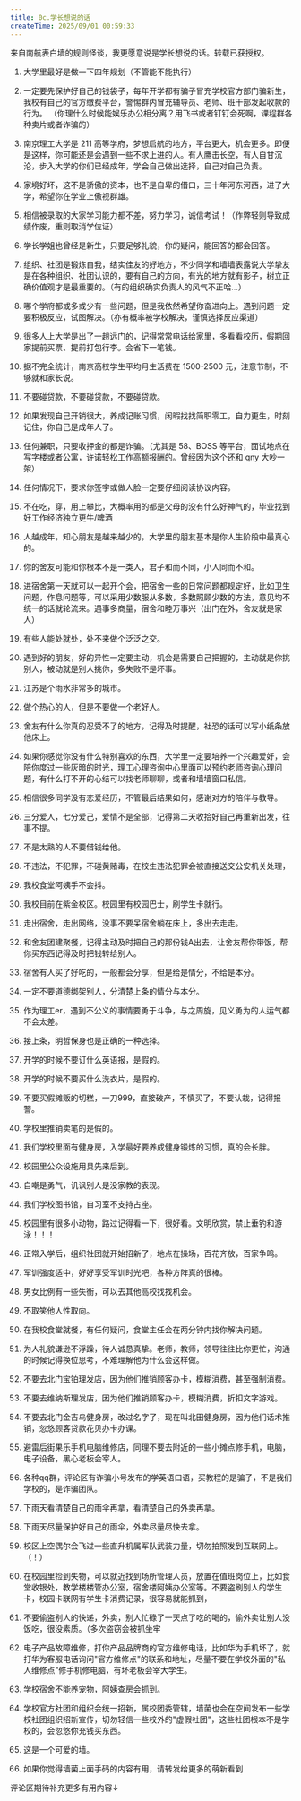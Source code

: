 ```yaml
---
title: 0c.学长想说的话
createTime: 2025/09/01 00:59:33
---
```


来自南航表白墙的规则怪谈，我更愿意说是学长想说的话。转载已获授权。

1. 大学里最好是做一下四年规划（不管能不能执行）

2. 一定要先保护好自己的钱袋子，每年开学都有骗子冒充学校官方部门骗新生，我校有自己的官方缴费平台，警惕群内冒充辅导员、老师、班干部发起收款的行为。
   （你理什么时候能娱乐办公相分离？用飞书或者钉钉会死啊，课程群各种卖片或者诈骗的）

3. 南京理工大学是 211 高等学府，梦想启航的地方，平台更大，机会更多。即便是这样，你可能还是会遇到一些不求上进的人。有人鹰击长空，有人自甘沉沦，步入大学的你们已经成年，学会自己做出选择，自己对自己负责。

4. 家境好坏，这不是骄傲的资本，也不是自卑的借口，三十年河东河西，进了大学，希望你在学业上傲视群雄。

5. 相信被录取的大家学习能力都不差，努力学习，诚信考试！（作弊轻则导致成绩作废，重则取消学位证）  

6. 学长学姐也曾经是新生，只要足够礼貌，你的疑问，能回答的都会回答。

7. 组织、社团是锻炼自我，结实佳友的好地方，不少同学和墙墙表露说大学挚友是在各种组织、社团认识的，要有自己的方向，有光的地方就有影子，树立正确价值观才是最重要的。（有的组织确实负责人的风气不正哈...）

8. 哪个学府都或多或少有一些问题，但是我依然希望你奋进向上。遇到问题一定要积极反应，试图解决。（亦有概率被学校解决，谨慎选择反应渠道）

9.  很多人上大学是出了一趟远门的，记得常常电话给家里，多看看校历，假期回家提前买票、提前打包行李。会省下一笔钱。

10. 据不完全统计，南京高校学生平均月生活费在 1500-2500 元，注意节制，不够就和家长说。

11. 不要碰贷款，不要碰贷款，不要碰贷款。

12. 如果发现自己开销很大，养成记账习惯，闲暇找找简职零工，自力更生，时刻记住，你自己是成年人了。

13. 任何兼职，只要收押金的都是诈骗。（尤其是 58、BOSS 等平台，面试地点在写字楼或者公寓，许诺轻松工作高额报酬的。曾经因为这个还和 qny 大吵一架）
    
14. 任何情况下，要求你签字或做人脸一定要仔细阅读协议内容。

15. 不在吃，穿，用上攀比，大概率用的都是父母的没有什么好神气的，毕业找到好工作经济独立更牛/啤酒

16. 人越成年，知心朋友是越来越少的，大学里的朋友基本是你人生阶段中最真心的。

17. 你的舍友可能和你根本不是一类人，君子和而不同，小人同而不和。

18. 进宿舍第一天就可以一起开个会，把宿舍一些的日常问题都规定好，比如卫生问题，作息问题等，可以采用少数服从多数，多数照顾少数的方法，意见均不统一的话就轮流来。遇事多商量，宿舍和睦万事兴（出门在外，舍友就是家人）

19. 有些人能处就处，处不来做个泛泛之交。

20. 遇到好的朋友，好的异性一定要主动，机会是需要自己把握的，主动就是你挑别人，被动就是别人挑你，多失败不是坏事。

21. 江苏是个雨水非常多的城市。

22. 做个热心的人，但是不要做一个老好人。

23. 舍友有什么你真的忍受不了的地方，记得及时提醒，社恐的话可以写小纸条放他床上。

24. 如果你感觉你没有什么特别喜欢的东西，大学里一定要培养一个兴趣爱好，会陪你度过一些灰暗的时光，理工心理咨询中心里面可以预约老师咨询心理问题，有什么打不开的心结可以找老师聊聊，或者和墙墙窗口私信。

25. 相信很多同学没有恋爱经历，不管最后结果如何，感谢对方的陪伴与教导。

26. 三分爱人，七分爱己，爱情不是全部，记得第二天收拾好自己再重新出发，往事不提。

27. 不是太熟的人不要借钱给他。

28. 不违法，不犯罪，不碰黄赌毒，在校生违法犯罪会被直接送交公安机关处理，

29. 我校食堂阿姨手不会抖。

30. 我校目前在紫金校区。校园里有校园巴士，刷学生卡就行。

31. 走出宿舍，走出网络，没事不要呆宿舍躺在床上，多出去走走。

32. 和舍友团建聚餐，记得主动及时把自己的那份钱A出去，让舍友帮你带饭，帮你买东西记得及时把钱转给别人。

33. 宿舍有人买了好吃的，一般都会分享，但是给是情分，不给是本分。

34. 一定不要道德绑架别人，分清楚上条的情分与本分。

35. 作为理工er，遇到不公义的事情要勇于斗争，与之周旋，见义勇为的人运气都不会太差。

36. 接上条，明哲保身也是正确的一种选择。

37. 开学的时候不要订什么英语报，是假的。

38. 开学的时候不要买什么洗衣片，是假的。

39. 不要买假摊贩的切糕，一刀999，直接破产，不慎买了，不要认栽，记得报警。

40. 学校里推销卖笔的是假的。

41. 我们学校里面有健身房，入学最好要养成健身锻炼的习惯，真的会长胖。

42. 校园里公众设施用具先来后到。

43. 自嘲是勇气，讥讽别人是没家教的表现。

44. 我们学校图书馆，自习室不支持占座。

45. 校园里有很多小动物，路过记得看一下，很好看。文明欣赏，禁止垂钓和游泳！！！

46. 正常入学后，组织社团就开始招新了，地点在操场，百花齐放，百家争鸣。

47. 军训强度适中，好好享受军训时光吧，各种方阵真的很棒。

48. 男女比例有一些失衡，可以去其他高校找找机会。

49. 不取笑他人性取向。

50. 在我校食堂就餐，有任何疑问，食堂主任会在两分钟内找你解决问题。

51. 为人礼貌谦逊不浮躁，待人诚恳真挚。老师，教师，领导往往比你更忙，沟通的时候记得换位思考，不难理解他为什么会这样做。

52. 不要去北门宝铂理发店，因为他们推销顾客办卡，模糊消费，甚至强制消费。

53. 不要去维纳斯理发店，因为他们推销顾客办卡，模糊消费，折扣文字游戏。

54. 不要去北门金吉鸟健身房，改过名字了，现在叫北田健身房，因为他们话术推销，忽悠顾客贷款花贝办卡办课。

55. 避雷后街果乐手机电脑维修店，同理不要去附近的一些小摊点修手机，电脑，电子设备，黑心老板会宰人。

56. 各种qq群，评论区有诈骗小号发布的学英语口语，买教程的是骗子，不是我们学校的，是诈骗团队。

57. 下雨天看清楚自己的雨伞再拿，看清楚自己的外卖再拿。

58. 下雨天尽量保护好自己的雨伞，外卖尽量尽快去拿。

59. 校区上空偶尔会飞过一些直升机属军队武装力量，切勿拍照发到互联网上。（！）

60. 在校园里捡到失物，可以就近找到场所管理人员，放置在值班岗位上，比如食堂收银处，教学楼楼管办公室，宿舍楼阿姨办公室等。不要盗刷别人的学生卡，校园卡联网有学生卡消费记录，很容易就能抓到，

61. 不要偷盗别人的快递，外卖，别人忙碌了一天点了吃的喝的，偷外卖让别人没饭吃，很没素质。（多次盗窃会被抓坐牢

62. 电子产品故障维修，打你产品品牌商的官方维修电话，比如华为手机坏了，就打华为客服电话询问"官方维修点"的联系和地址，尽量不要在学校外面的"私人维修点"修手机修电脑，有坏老板会宰大学生。

63. 学校宿舍不能养宠物，阿姨查房会抓到。

64. 学校官方社团和组织会统一招新，属校团委管辖，墙菌也会在空间发布一些学校社团组织招新宣传，切勿轻信一些校外的"虚假社团"，这些社团根本不是学校的，会忽悠你充钱买东西。

65. 这是一个可爱的墙。

66. 如果你觉得墙菌上面手码的内容有用，请转发给更多的萌新看到

评论区期待补充更多有用内容↓

